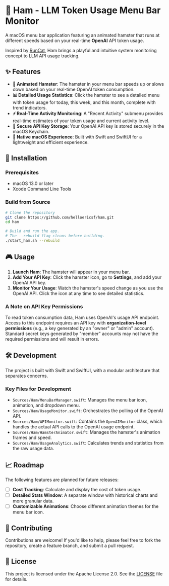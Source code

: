 # 🐹 Ham - LLM Token Usage Menu Bar Monitor

A macOS menu bar application featuring an animated hamster that runs at different speeds based on your real-time **OpenAI** API token usage.

Inspired by [RunCat](https://kyome.io/runcat/index.html), Ham brings a playful and intuitive system monitoring concept to LLM API usage tracking.

## ✨ Features

*   **🐹 Animated Hamster**: The hamster in your menu bar speeds up or slows down based on your real-time OpenAI token consumption.
*   **📊 Detailed Usage Statistics**: Click the hamster to see a detailed menu with token usage for today, this week, and this month, complete with trend indicators.
*   **⚡ Real-Time Activity Monitoring**: A "Recent Activity" submenu provides real-time estimates of your token usage and current activity level.
*   **🔐 Secure API Key Storage**: Your OpenAI API key is stored securely in the macOS Keychain.
*   **🍎 Native macOS Experience**: Built with Swift and SwiftUI for a lightweight and efficient experience.

## 🚀 Installation

### Prerequisites
*   macOS 13.0 or later
*   Xcode Command Line Tools

### Build from Source

```bash
# Clone the repository
git clone https://github.com/helloericsf/ham.git
cd ham

# Build and run the app.
# The --rebuild flag cleans before building.
./start_ham.sh --rebuild
```

## 🎮 Usage

1.  **Launch Ham**: The hamster will appear in your menu bar.
2.  **Add Your API Key**: Click the hamster icon, go to **Settings**, and add your OpenAI API key.
3.  **Monitor Your Usage**: Watch the hamster's speed change as you use the OpenAI API. Click the icon at any time to see detailed statistics.

### A Note on API Key Permissions

To read token consumption data, Ham uses OpenAI's usage API endpoint. Access to this endpoint requires an API key with **organization-level permissions** (e.g., a key generated by an "owner" or "admin" account). Standard secret keys generated by "member" accounts may not have the required permissions and will result in errors.

## 🛠️ Development

The project is built with Swift and SwiftUI, with a modular architecture that separates concerns.

### Key Files for Development

*   `Sources/Ham/MenuBarManager.swift`: Manages the menu bar icon, animation, and dropdown menu.
*   `Sources/Ham/UsageMonitor.swift`: Orchestrates the polling of the OpenAI API.
*   `Sources/Ham/APIMonitor.swift`: Contains the `OpenAIMonitor` class, which handles the actual API calls to the OpenAI usage endpoint.
*   `Sources/Ham/HamsterAnimator.swift`: Manages the hamster's animation frames and speed.
*   `Sources/Ham/UsageAnalytics.swift`: Calculates trends and statistics from the raw usage data.

## 📈 Roadmap

The following features are planned for future releases:

*   [ ] **Cost Tracking**: Calculate and display the cost of token usage.
*   [ ] **Detailed Stats Window**: A separate window with historical charts and more granular data.
*   [ ] **Customizable Animations**: Choose different animation themes for the menu bar icon.

## 🤝 Contributing

Contributions are welcome! If you'd like to help, please feel free to fork the repository, create a feature branch, and submit a pull request.

## 📄 License

This project is licensed under the Apache License 2.0. See the [LICENSE](LICENSE) file for details.